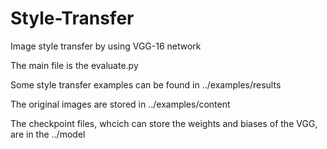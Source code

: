 # Style-Transfer
Image style transfer by using VGG-16 network

The main file is the evaluate.py

Some style transfer examples can be found in ../examples/results

The original images are stored in ../examples/content

The checkpoint files, whcich can store the weights and biases of the VGG, are in the ../model 
